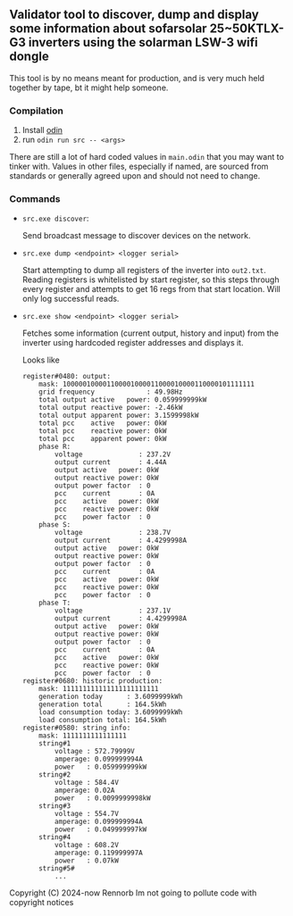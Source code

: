 ## Validator tool to discover, dump and display some information about sofarsolar 25~50KTLX-G3 inverters using the solarman LSW-3 wifi dongle

This tool is by no means meant for production, and is very much held together by tape, bt it might help someone.


### Compilation
1. Install [odin](http://odin-lang.org/)
2. run `odin run src -- <args>`

There are still a lot of hard coded values in `main.odin` that you may want to tinker with. Values in other files, especially if named, are sourced from standards or generally agreed upon and should not need to change.

### Commands
* `src.exe discover`:
	
	Send broadcast message to discover devices on the network.

* `src.exe dump <endpoint> <logger serial>`

	Start attempting to dump all registers of the inverter into `out2.txt`.
	Reading registers is whitelisted by start register, so this steps through every register and attempts to get 16 regs from that start location. Will only log successful reads.

* `src.exe show <endpoint> <logger serial>`

	Fetches some information (current output, history and input) from the inverter using hardcoded register addresses and displays it.

	Looks like
	```
	register#0480: output:
		mask: 100000100001100001000011000010000110000101111111
		grid frequency             : 49.98Hz
		total output active   power: 0.059999999kW
		total output reactive power: -2.46kW
		total output apparent power: 3.1599998kW
		total pcc    active   power: 0kW
		total pcc    reactive power: 0kW
		total pcc    apparent power: 0kW
		phase R:
			voltage              : 237.2V
			output current       : 4.44A
			output active   power: 0kW
			output reactive power: 0kW
			output power factor  : 0
			pcc    current       : 0A
			pcc    active   power: 0kW
			pcc    reactive power: 0kW
			pcc    power factor  : 0
		phase S:
			voltage              : 238.7V
			output current       : 4.4299998A
			output active   power: 0kW
			output reactive power: 0kW
			output power factor  : 0
			pcc    current       : 0A
			pcc    active   power: 0kW
			pcc    reactive power: 0kW
			pcc    power factor  : 0
		phase T:
			voltage              : 237.1V
			output current       : 4.4299998A
			output active   power: 0kW
			output reactive power: 0kW
			output power factor  : 0
			pcc    current       : 0A
			pcc    active   power: 0kW
			pcc    reactive power: 0kW
			pcc    power factor  : 0
	register#0680: historic production:
		mask: 111111111111111111111111
		generation today      : 3.6099999kWh
		generation total      : 164.5kWh
		load consumption today: 3.6099999kWh
		load consumption total: 164.5kWh
	register#0580: string info:
		mask: 1111111111111111
		string#1
			voltage : 572.79999V
			amperage: 0.099999994A
			power   : 0.059999999kW
		string#2
			voltage : 584.4V
			amperage: 0.02A
			power   : 0.0099999998kW
		string#3
			voltage : 554.7V
			amperage: 0.099999994A
			power   : 0.049999997kW
		string#4
			voltage : 608.2V
			amperage: 0.119999997A
			power   : 0.07kW
		string#5#
			...
	```

Copyright (C) 2024-now Rennorb
Im not going to pollute code with copyright notices
